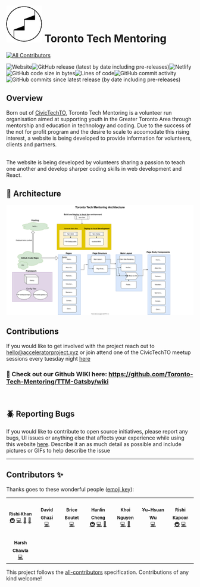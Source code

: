 # <img src="./src/images/navbar/logo-ttm.svg"> Toronto Tech Mentoring
<!-- ALL-CONTRIBUTORS-BADGE:START - Do not remove or modify this section -->
[![All Contributors](https://img.shields.io/badge/all_contributors-8-orange.svg?style=flat-square)](#contributors-)
<!-- ALL-CONTRIBUTORS-BADGE:END -->
![Website](https://img.shields.io/website?down_color=red&down_message=offline&up_color=green&up_message=online&url=https%3A%2F%2Fwww.torontotechmentoring.live%2F)![GitHub release (latest by date including pre-releases)](https://img.shields.io/github/v/release/Toronto-Tech-Mentoring/TTM-Gatsby?include_prereleases)![Netlify](https://img.shields.io/netlify/129ddafb-ec6d-4002-83e5-ce05c55ca1a1?style=plastic)<br/>![GitHub code size in bytes](https://img.shields.io/github/languages/code-size/Toronto-Tech-Mentoring/TTM-Gatsby?style=plastic)![Lines of code](https://img.shields.io/tokei/lines/github/Toronto-Tech-Mentoring/TTM-Gatsby)![GitHub commit activity](https://img.shields.io/github/commit-activity/w/Toronto-Tech-Mentoring/TTM-gatsby)![GitHub commits since latest release (by date including pre-releases)](https://img.shields.io/github/commits-since/Toronto-Tech-Mentoring/TTM-gatsby/latest?include_prereleases)

## Overview

Born out of [CivicTechTO](http://civictech.ca/), Toronto Tech Mentoring is a volunteer run organisation aimed at supporting youth in the Greater Toronto Area through mentorship and education in technology and coding. Due to the success of the not for profit program and the desire to scale to accomodate this rising interest, a website is being developed to provide information for volunteers, clients and partners.

<br/>
The website is being developed by volunteers sharing a passion to teach one another and develop sharper coding skills in web development and React.

<br/>

## :construction: Architecture

<img src="./TTM-Arch.svg">

## Contributions

If you would like to get involved with the project reach out to hello@acceleratorproject.xyz or join attend one of the CivicTechTO meetup sessions every tuesday night [here](https://www.meetup.com/Civic-Tech-Toronto/)

### 💜 Check out our Github WIKI here: https://github.com/Toronto-Tech-Mentoring/TTM-Gatsby/wiki
<br/>

## :beetle: Reporting Bugs

If you would like to contribute to open source initiatives, please report any bugs, UI issues or anything else that affects your experience while using this website [here](https://github.com/Toronto-Tech-Mentoring/TTM-Gatsby/issues). Describe it an as much detail as possible and include pictures or GIFs to help describe the issue
***

## Contributors ✨

Thanks goes to these wonderful people ([emoji key](https://allcontributors.org/docs/en/emoji-key)):

<!-- ALL-CONTRIBUTORS-LIST:START - Do not remove or modify this section -->
<!-- prettier-ignore-start -->
<!-- markdownlint-disable -->
<table>
  <tr>
    <td align="center"><a href="https://github.com/rishFilet"><img src="https://avatars2.githubusercontent.com/u/28996036?v=4" width="100px;" alt=""/><br /><sub><b>Rishi Khan</b></sub></a><br /><a href="#infra-rishFilet" title="Infrastructure (Hosting, Build-Tools, etc)">🚇</a> <a href="https://github.com/Toronto-Tech-Mentoring/TTM-Gatsby/commits?author=rishFilet" title="Code">💻</a> <a href="#projectManagement-rishFilet" title="Project Management">📆</a> <a href="https://github.com/Toronto-Tech-Mentoring/TTM-Gatsby/commits?author=rishFilet" title="Documentation">📖</a></td>
    <td align="center"><a href="https://david-ghazi-portfolio.herokuapp.com/"><img src="https://avatars0.githubusercontent.com/u/59675897?v=4" width="100px;" alt=""/><br /><sub><b>David Ghazi</b></sub></a><br /><a href="https://github.com/Toronto-Tech-Mentoring/TTM-Gatsby/commits?author=dghazi12" title="Code">💻</a></td>
    <td align="center"><a href="https://brice-boutet.herokuapp.com/"><img src="https://avatars3.githubusercontent.com/u/59809722?v=4" width="100px;" alt=""/><br /><sub><b>Brice Boutet</b></sub></a><br /><a href="https://github.com/Toronto-Tech-Mentoring/TTM-Gatsby/commits?author=BBoutet1" title="Code">💻</a></td>
    <td align="center"><a href="http://hanlincheng.me"><img src="https://avatars1.githubusercontent.com/u/19617248?v=4" width="100px;" alt=""/><br /><sub><b>Hanlin Cheng</b></sub></a><br /><a href="#infra-hanlinc27" title="Infrastructure (Hosting, Build-Tools, etc)">🚇</a> <a href="https://github.com/Toronto-Tech-Mentoring/TTM-Gatsby/commits?author=hanlinc27" title="Code">💻</a> <a href="#design-hanlinc27" title="Design">🎨</a></td>
    <td align="center"><a href="https://khoi-portfolio.herokuapp.com/"><img src="https://avatars1.githubusercontent.com/u/23471813?v=4" width="100px;" alt=""/><br /><sub><b>Khoi Nguyen</b></sub></a><br /><a href="https://github.com/Toronto-Tech-Mentoring/TTM-Gatsby/commits?author=gh0stl0nely" title="Code">💻</a> <a href="https://github.com/Toronto-Tech-Mentoring/TTM-Gatsby/commits?author=gh0stl0nely" title="Documentation">📖</a></td>
    <td align="center"><a href="https://demiwu96.github.io/"><img src="https://avatars3.githubusercontent.com/u/56731719?v=4" width="100px;" alt=""/><br /><sub><b>Yu-Hsuan Wu</b></sub></a><br /><a href="https://github.com/Toronto-Tech-Mentoring/TTM-Gatsby/commits?author=demiwu96" title="Code">💻</a></td>
    <td align="center"><a href="https://github.com/airshiprook"><img src="https://avatars2.githubusercontent.com/u/10469986?v=4" width="100px;" alt=""/><br /><sub><b>Rishi Kapoor</b></sub></a><br /><a href="#infra-airshiprook" title="Infrastructure (Hosting, Build-Tools, etc)">🚇</a> <a href="https://github.com/Toronto-Tech-Mentoring/TTM-Gatsby/commits?author=airshiprook" title="Code">💻</a></td>
  </tr>
  <tr>
    <td align="center"><a href="http://Linkedin.com/in/harshvchawla"><img src="https://avatars1.githubusercontent.com/u/6857593?v=4" width="100px;" alt=""/><br /><sub><b>Harsh Chawla</b></sub></a><br /><a href="https://github.com/Toronto-Tech-Mentoring/TTM-Gatsby/commits?author=harshvchawla" title="Code">💻</a></td>
  </tr>
</table>

<!-- markdownlint-enable -->
<!-- prettier-ignore-end -->
<!-- ALL-CONTRIBUTORS-LIST:END -->

This project follows the [all-contributors](https://github.com/all-contributors/all-contributors) specification. Contributions of any kind welcome!


